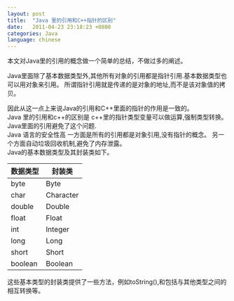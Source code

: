 ```yaml
---
layout: post
title:  "Java 里的引用和C++指针的区别"
date:   2011-04-23 23:18:23 +0800
categories: Java
language: chinese
---
```

本文对Java里的引用的概念做一个简单的总结，不做过多的阐述。

Java里面除了基本数据类型外,其他所有对象的引用都是指针引用.基本数据类型也可以用对象来引用。 所谓指针引用就是传递的是对象的地址,而不是该对象值的拷贝。<br>

因此从这一点上来说Java的引用和C++里面的指针的作用是一致的。<br>
Java 里的引用和c++的区别是 c++里的指针类型变量可以做运算,强制类型转换。 Java里面的引用避免了这个问题.<br>
Java 语言的安全性高 一方面是所有的引用都是对象引用,没有指针的概念。 另一个方面自动垃圾回收机制,避免了内存泄露。
<br>
Java的基本数据类型及其封装类如下。

数据类型|封装类|
---|---|
byte|Byte|
char|Character|
double|Double|
float|Float|
int|Integer|
long|Long|
short|Short|
boolean|Boolean|

这些基本类型的封装类提供了一些方法，例如toString(),和包括与其他类型之间的相互转换等。<br>
